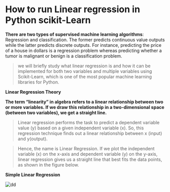# How to run Linear regression in Python scikit-Learn

**There are two types of supervised machine learning algorithms**: Regression and classification. The former predicts continuous value outputs while the latter predicts discrete outputs. For instance, predicting the price of a house in dollars is a regression problem whereas predicting whether a tumor is malignant or benign is a classification problem.

> we will briefly study what linear regression is and how it can be implemented for both two variables and multiple variables using Scikit-Learn, which is one of the most popular machine learning libraries for Python.

**Linear Regression Theory**

**The term “linearity” in algebra refers to a linear relationship between two or more variables. If we draw this relationship in a two-dimensional space (between two variables), we get a straight line.**

>Linear regression performs the task to predict a dependent variable value (y) based on a given independent variable (x). So, this regression technique finds out a linear relationship between x (input) and y(output).

 >Hence, the name is Linear Regression. If we plot the independent variable (x) on the x-axis and dependent variable (y) on the y-axis, linear regression gives us a straight line that best fits the data points, as shown in the figure below.

**Simple Linear Regression**

![dd](https://miro.medium.com/max/800/1*fX95txC9xSwSPeP6ch2nmg.gif)
